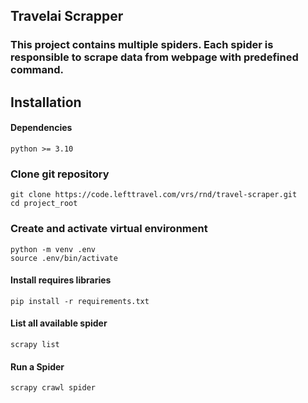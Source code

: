 ## Travelai Scrapper

### This project contains multiple spiders. Each spider is responsible to scrape data from webpage with predefined command.


## Installation

#### Dependencies
    python >= 3.10

### Clone git repository

```shell
git clone https://code.lefttravel.com/vrs/rnd/travel-scraper.git
cd project_root
```

### Create and activate virtual environment
```shell
python -m venv .env
source .env/bin/activate
```
#### Install requires libraries
```shell
pip install -r requirements.txt
```

#### List all available spider
```shell
scrapy list
```

#### Run a Spider
```shell
scrapy crawl spider
```